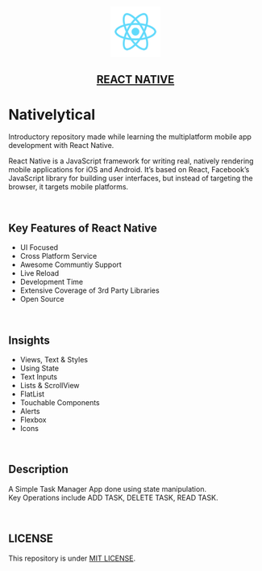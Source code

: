 <p align="center">
  <a href="https://shubhamjha25.github.io/">
    <img alt="ReactJS" src="https://raw.githubusercontent.com/github/explore/80688e429a7d4ef2fca1e82350fe8e3517d3494d/topics/react/react.png" width="100" />
    <h2 align="center">REACT NATIVE</h2>
  </a>
</p>

# Nativelytical
Introductory repository made while learning the multiplatform mobile app development with React Native.

React Native is a JavaScript framework for writing real, natively rendering mobile applications for iOS and Android. It’s based on React, Facebook’s JavaScript library for building user interfaces, but instead of targeting the browser, it targets mobile platforms.

<br />

## Key Features of React Native
- UI Focused
- Cross Platform Service
- Awesome Communtiy Support
- Live Reload
- Development Time
- Extensive Coverage of 3rd Party Libraries
- Open Source

<br />

## Insights
- Views, Text & Styles
- Using State
- Text Inputs
- Lists & ScrollView
- FlatList
- Touchable Components
- Alerts
- Flexbox
- Icons

<br />

## Description
A Simple Task Manager App done using state manipulation. <br /> 
Key Operations include ADD TASK, DELETE TASK, READ TASK.

<br />

## LICENSE
This repository is under <a href="https://opensource.org/licenses/MIT">MIT LICENSE</a>.
